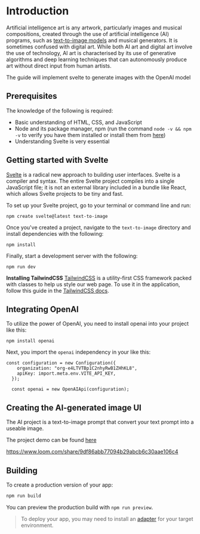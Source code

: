 # Introduction
Artificial intelligence art is any artwork, particularly images and musical compositions, created through the use of artificial intelligence (AI) programs, such as [text-to-image models](https://en.wikipedia.org/wiki/Text-to-image_model) and musical generators. It is sometimes confused with digital art. While both AI art and digital art involve the use of technology, AI art is characterised by its use of generative algorithms and deep learning techniques that can autonomously produce art without direct input from human artists.

The guide will implement svelte to generate images with the OpenAI model

## Prerequisites

The knowledge of the following is required:

- Basic understanding of HTML, CSS, and JavaScript
- Node and its package manager, npm (run the command `node -v && npm -v` to verify you have them installed or install them from [here](https://nodejs.org/en/))
- Understanding Svelte is very essential
## Getting started with Svelte

[Svelte](https://svelte.dev/) is a radical new approach to building user interfaces. Svelte is a compiler and syntax. The entire Svelte project compiles into a single JavaScript file; it is not an external library included in a bundle like React, which allows Svelte projects to be tiny and fast.

To set up your Svelte project, go to your terminal or command line and run:

```
npm create svelte@latest text-to-image
```

Once you've created a project, navigate to the `text-to-image`  directory and install dependencies with the following:

```
npm install
```

Finally, start a development server with the following:

```
npm run dev
```

**Installing TailwindCSS**
[TailwindCSS](https://tailwindcss.com/) is a utility-first CSS framework packed with classes to help us style our web page. To use it in the application, follow this guide in the [TailwindCSS docs](https://tailwindcss.com/docs/guides/sveltekit).

## Integrating OpenAI 
To utilize the power of OpenAI, you need to install openai  into your project like this:

```
npm install openai
```
Next, you import the `openai` independency in your like this:

```
const configuration = new Configuration({
    organization: "org-e4LTVTBp1C2nhyRwB1ZHhKL8",
    apiKey: import.meta.env.VITE_API_KEY,
  });

  const openai = new OpenAIApi(configuration);
```

## Creating the AI-generated image UI
The AI project is a text-to-image prompt that convert your text prompt into a useable image.

The project demo can be found [here]()

https://www.loom.com/share/9df86abb77094b29abcb6c30aae106c4

## Building

To create a production version of your app:

```bash
npm run build
```

You can preview the production build with `npm run preview`.

> To deploy your app, you may need to install an [adapter](https://kit.svelte.dev/docs/adapters) for your target environment.
